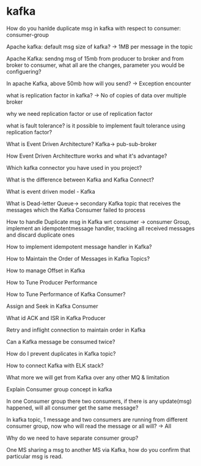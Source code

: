 # kafka

How do you hanlde duplicate msg in kafka with respect to consumer: consumer-group

Apache kafka: default msg size of kafka? -> 1MB per message in the topic

Apache Kafka: sendng msg of 15mb from producer to broker and from broker to consumer, what all are the changes, parameter you would be configuering?

In apache Kafka, above 50mb how will you send? -> Exception encounter

what is replication factor in kafka? -> No of copies of data over multiple broker

why we need replication factor or use of replication factor

what is fault tolerance? is it possible to implement fault tolerance using replication factor?

What is Event Driven Architecture? Kafka-> pub-sub-broker

How Event Driven Architectture works and what it's advantage?

Which kafka connector you have used in you project?

What is the difference between Kafka and Kafka Connect?

What is event driven model - Kafka

What is Dead-letter Queue-> secondary Kafka topic that receives the messages which the Kafka Consumer failed to process

How to handle Duplicate msg in Kafka wrt consumer -> consumer Group,  implement an idempotentmessage handler, tracking all received messages and discard duplicate ones

How to implement idempotent message handler in Kafka?

How to Maintain the Order of Messages in Kafka Topics?

How to manage Offset in Kafka

How to Tune Producer Performance

How to Tune Performance of Kafka Consumer?

Assign and Seek in Kafka Consumer

What id ACK and ISR in Kafka Producer

Retry and inflight connection to maintain order in Kafka

Can a Kafka message be consumed twice?

How do I prevent duplicates in Kafka topic?

How to connect Kafka with ELK stack?

What more we will get from Kafka over any other MQ & limitation

Explain Consumer group concept in kafka

In one Consumer group there two consumers, if there is any update(msg) happened, will all consumer get the same message?

In kafka topic, 1 message and two consumers are running from different consumer group, now who will read the message or all will? -> All

Why do we need to have separate consumer group?

One MS sharing a msg to another MS via Kafka, how do you confirm that particular msg is read.

